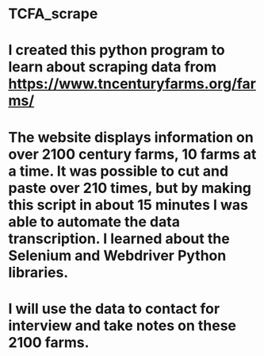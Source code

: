 # TCFA_scrape
# I created this python program to learn about scraping data from https://www.tncenturyfarms.org/farms/ 
# The website displays information on over 2100 century farms, 10 farms at a time. It was possible to cut and paste over 210 times, but by making this script in about 15 minutes I was able to automate the data transcription. I learned about the Selenium and Webdriver Python libraries.
# I will use the data to contact for interview and take notes on these 2100 farms.
